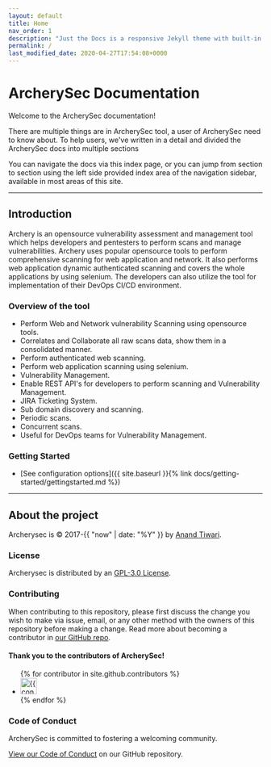 ```yaml
---
layout: default
title: Home
nav_order: 1
description: "Just the Docs is a responsive Jekyll theme with built-in search that is easily customizable and hosted on GitHub Pages."
permalink: /
last_modified_date: 2020-04-27T17:54:08+0000
---
```


# ArcherySec Documentation


Welcome to the ArcherySec documentation!

There are multiple things are in ArcherySec tool, a user of ArcherySec need to know about. To help users, we've written in a detail and divided the ArcherySec docs into multiple sections

You can navigate the docs via this index page, or you can jump from section to section using the left side provided index area of the navigation sidebar, available in most areas of this site.

---

## Introduction 

Archery is an opensource vulnerability assessment and management tool which helps developers and pentesters to perform scans and manage vulnerabilities. Archery uses popular opensource tools to perform comprehensive scanning for web application and network. It also performs web application dynamic authenticated scanning and covers the whole applications by using selenium. The developers can also utilize the tool for implementation of their DevOps CI/CD environment.

### Overview of the tool

- Perform Web and Network vulnerability Scanning using opensource tools.
- Correlates and Collaborate all raw scans data, show them in a consolidated manner.
- Perform authenticated web scanning.
- Perform web application scanning using selenium.
- Vulnerability Management.
- Enable REST API's for developers to perform scanning and Vulnerability Management.
- JIRA Ticketing System.
- Sub domain discovery and scanning.
- Periodic scans.
- Concurrent scans.
- Useful for DevOps teams for Vulnerability Management.


### Getting Started

- [See configuration options]({{ site.baseurl }}{% link docs/getting-started/gettingstarted.md %})

---

## About the project

Archerysec is &copy; 2017-{{ "now" | date: "%Y" }} by [Anand Tiwari](https://anandtiwari.info).

### License

Archerysec is distributed by an [GPL-3.0 License](https://github.com/archerysec/archerysec/blob/master/LICENSE).

### Contributing

When contributing to this repository, please first discuss the change you wish to make via issue,
email, or any other method with the owners of this repository before making a change. Read more about becoming a contributor in [our GitHub repo](https://github.com/archerysec/archerysec).

#### Thank you to the contributors of ArcherySec!

<ul class="list-style-none">
{% for contributor in site.github.contributors %}
  <li class="d-inline-block mr-1">
     <a href="{{ contributor.html_url }}"><img src="{{ contributor.avatar_url }}" width="32" height="32" alt="{{ contributor.login }}"/></a>
  </li>
{% endfor %}
</ul>

### Code of Conduct

ArcherySec is committed to fostering a welcoming community.

[View our Code of Conduct](https://github.com/archerysec/archerysec/blob/master/.github/CODE_OF_CONDUCT.md) on our GitHub repository.
